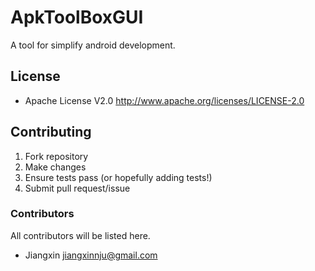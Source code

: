 # ApkToolBoxGUI

A tool for simplify android development.

## License

+ Apache License V2.0 <http://www.apache.org/licenses/LICENSE-2.0>

## Contributing

1. Fork repository
2. Make changes
3. Ensure tests pass (or hopefully adding tests!)
4. Submit pull request/issue

### Contributors

All contributors will be listed here.

* Jiangxin <jiangxinnju@gmail.com>